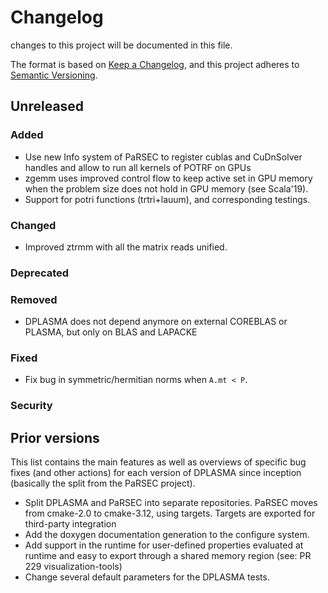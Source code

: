 # Changelog

changes to this project will be documented in this file.

The format is based on [Keep a Changelog](https://keepachangelog.com/en/1.0.0/),
and this project adheres to [Semantic Versioning](https://semver.org/spec/v2.0.0.html).

## Unreleased

### Added

 - Use new Info system of PaRSEC to register cublas and
   CuDnSolver handles and allow to run all kernels of
   POTRF on GPUs
 - zgemm uses improved control flow to keep active set in GPU memory when
   the problem size does not hold in GPU memory (see Scala'19).
 - Support for potri functions (trtri+lauum), and corresponding testings.

### Changed

 - Improved ztrmm with all the matrix reads unified.

### Deprecated

### Removed

 - DPLASMA does not depend anymore on external COREBLAS or PLASMA, but only on BLAS
   and LAPACKE

### Fixed

  - Fix bug in symmetric/hermitian norms when `A.mt < P`.

### Security


## Prior versions

This list contains the main features as well as overviews of specific
bug fixes (and other actions) for each version of DPLASMA since
inception (basically the split from the PaRSEC project).

 - Split DPLASMA and PaRSEC into separate repositories. PaRSEC moves from
   cmake-2.0 to cmake-3.12, using targets. Targets are exported for
   third-party integration
 - Add the doxygen documentation generation to the configure system.
 - Add support in the runtime for user-defined properties evaluated at
   runtime and easy to export through a shared memory region (see: PR
   229 visualization-tools)
 - Change several default parameters for the DPLASMA tests.
